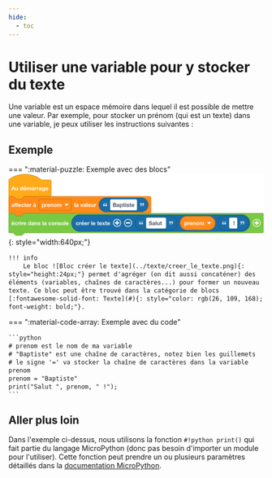 ```yaml
---
hide:
  - toc
---
```


# Utiliser une variable pour y stocker du texte
Une variable est un espace mémoire dans lequel il est possible de mettre une valeur. Par exemple, pour stocker un prénom (qui est un texte) dans une variable, je peux utiliser les instructions suivantes :


## Exemple

=== ":material-puzzle: Exemple avec des blocs"
    ![Blocs variable texte](variable_texte.png){: style="width:640px;"}
    
    !!! info
        Le bloc ![Bloc créer le texte](../texte/creer_le_texte.png){: style="height:24px;"} permet d'agréger (on dit aussi concaténer) des éléments (variables, chaînes de caractères...) pour former un nouveau texte. Ce bloc peut être trouvé dans la catégorie de blocs [:fontawesome-solid-font: Texte](#){: style="color: rgb(26, 109, 168); font-weight: bold;"}.

=== ":material-code-array: Exemple avec du code"

    ```python
    # prenom est le nom de ma variable
    # "Baptiste" est une chaîne de caractères, notez bien les guillemets
    # le signe '=' va stocker la chaîne de caractères dans la variable prenom 
    prenom = "Baptiste"
    print("Salut ", prenom, " !");
    ```

## Aller plus loin
Dans l'exemple ci-dessus, nous utilisons la fonction `#!python print()` qui fait partie du langage MicroPython (donc pas besoin d'importer un module pour l'utiliser). Cette fonction peut prendre un ou plusieurs paramètres détaillés dans la [documentation MicroPython](https://www.micropython.fr/reference/#/03.builtin/print).